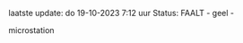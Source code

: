 laatste update: 
do 19-10-2023  7:12   uur 
Status: FAALT - geel - 
<div class="service Y">microstation</div>